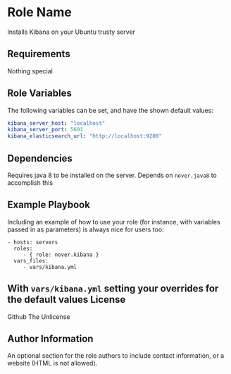 Role Name
=========

Installs Kibana on your Ubuntu trusty server

Requirements
------------

Nothing special

Role Variables
--------------

The following variables can be set, and have the shown default values:
```yaml
kibana_server_host: "localhost"
kibana_server_port: 5601
kibana_elasticsearch_url: "http://localhost:9200"
```

Dependencies
------------

Requires java 8 to be installed on the server.
Depends on `nover.java8` to accomplish this

Example Playbook
----------------

Including an example of how to use your role (for instance, with variables passed in as parameters) is always nice for users too:

    - hosts: servers
      roles:
         - { role: nover.kibana }
      vars_files:
         - vars/kibana.yml

With `vars/kibana.yml` setting your overrides for the default values
License
-------

Github The Unlicense

Author Information
------------------

An optional section for the role authors to include contact information, or a website (HTML is not allowed).
